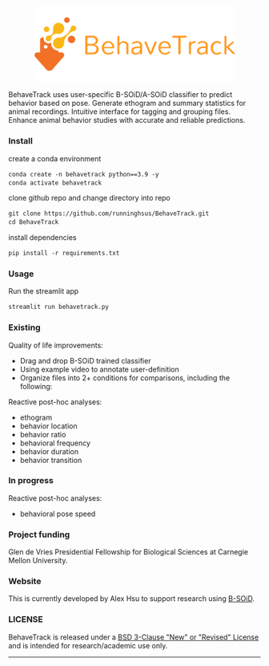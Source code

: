 [//]: # (# BehaveTrack)
<p align="center">
<img src="./images/banner.png" width="400">
</p>
BehaveTrack uses user-specific B-SOiD/A-SOiD classifier to predict behavior based on pose. 
Generate ethogram and summary statistics for animal recordings. 
Intuitive interface for tagging and grouping files. 
Enhance animal behavior studies with accurate and reliable predictions.


### Install
create a conda environment
```markdown
conda create -n behavetrack python==3.9 -y 
conda activate behavetrack
```
clone github repo and change directory into repo
```markdown
git clone https://github.com/runninghsus/BehaveTrack.git
cd BehaveTrack
```
install dependencies
```markdown
pip install -r requirements.txt
```


### Usage
Run the streamlit app
```markdown
streamlit run behavetrack.py
```

### Existing

Quality of life improvements: 
* Drag and drop B-SOiD trained classifier
* Using example video to annotate user-definition 
* Organize files into 2+ conditions for comparisons, including the following:

Reactive post-hoc analyses:
* ethogram
* behavior location
* behavior ratio
* behavioral frequency
* behavior duration
* behavior transition


### In progress

Reactive post-hoc analyses: 
* behavioral pose speed


### Project funding
Glen de Vries Presidential Fellowship for Biological Sciences at Carnegie Mellon University.


### Website
This is currently developed by Alex Hsu to support research using [B-SOiD](https://bsoid.org/).


### LICENSE
BehaveTrack is released under a 
[BSD 3-Clause "New" or "Revised" License](https://github.com/runninghsus/BehaveTrack/blob/main/LICENSE) 
and is intended for research/academic use only.

---